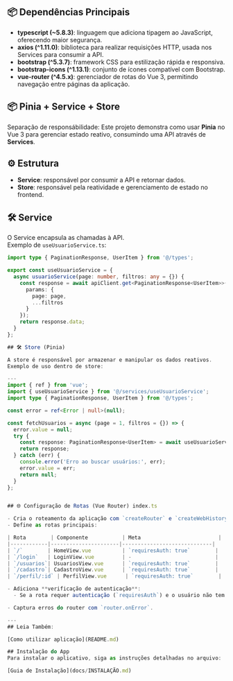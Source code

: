 ## 📦 Dependências Principais

- **typescript (~5.8.3)**: linguagem que adiciona tipagem ao JavaScript, oferecendo maior segurança.
- **axios (^1.11.0)**: biblioteca para realizar requisições HTTP, usada nos Services para consumir a API.
- **bootstrap (^5.3.7)**: framework CSS para estilização rápida e responsiva.
- **bootstrap-icons (^1.13.1)**: conjunto de ícones compatível com Bootstrap.
- **vue-router (^4.5.x)**: gerenciador de rotas do Vue 3, permitindo navegação entre páginas da aplicação.

## 📦 Pinia + Service + Store

Separação de responsábilidade:
Este projeto demonstra como usar **Pinia** no Vue 3 para gerenciar estado reativo, consumindo uma API através de **Services**.

## ⚙️ Estrutura

- **Service**: responsável por consumir a API e retornar dados.  
- **Store**: responsável pela reatividade e gerenciamento de estado no frontend.
## 🛠️ Service

O Service encapsula as chamadas à API.  
Exemplo de `useUsuarioService.ts`:

```ts
import type { PaginationResponse, UserItem } from '@/types';

export const useUsuarioService = {
  async usuarioService(page: number, filtros: any = {}) {
    const response = await apiClient.get<PaginationResponse<UserItem>>('/usuarios/listar', {
      params: {
        page: page,
        ...filtros 
      }
    });
    return response.data;
  }
};

## 🛠️ Store (Pinia)

A store é responsável por armazenar e manipular os dados reativos.  
Exemplo de uso dentro de store:

---
import { ref } from 'vue';
import { useUsuarioService } from '@/services/useUsuarioService';
import type { PaginationResponse, UserItem } from '@/types';

const error = ref<Error | null>(null);

const fetchUsuarios = async (page = 1, filtros = {}) => {
  error.value = null;
  try {
    const response: PaginationResponse<UserItem> = await useUsuarioService.usuarioService(page, filtros);
    return response;
  } catch (err) {
    console.error('Erro ao buscar usuários:', err);
    error.value = err;
    return null;
  }
};


## 🌐 Configuração de Rotas (Vue Router) index.ts

- Cria o roteamento da aplicação com `createRouter` e `createWebHistory`.
- Define as rotas principais:

| Rota        | Componente           | Meta                         |
|------------|----------------------|-----------------------------|
| `/`        | HomeView.vue          | `requiresAuth: true`        |
| `/login`   | LoginView.vue         | -                           |
| `/usuarios`| UsuariosView.vue      | `requiresAuth: true`        |
| `/cadastro`| CadastroView.vue      | `requiresAuth: true`        |
| `/perfil/:id` | PerfilView.vue      | `requiresAuth: true`        |

- Adiciona **verificação de autenticação**:
  - Se a rota requer autenticação (`requiresAuth`) e o usuário não tem token, redireciona para `/login`.

- Captura erros do router com `router.onError`.

---
## Leia Também:

[Como utilizar aplicação](README.md)

## Instalação do App
Para instalar o aplicativo, siga as instruções detalhadas no arquivo:

[Guia de Instalação](docs/INSTALAÇÃO.md)
